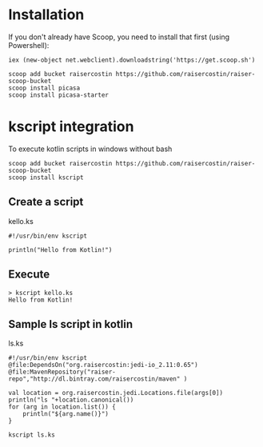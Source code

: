 # Installation
If you don't already have Scoop, you need to install that first (using Powershell):
```
iex (new-object net.webclient).downloadstring('https://get.scoop.sh')
```

```
scoop add bucket raisercostin https://github.com/raisercostin/raiser-scoop-bucket
scoop install picasa
scoop install picasa-starter
```

# kscript integration

To execute kotlin scripts in windows without bash

```
scoop add bucket raisercostin https://github.com/raisercostin/raiser-scoop-bucket
scoop install kscript
```

## Create a script

kello.ks
```
#!/usr/bin/env kscript

println("Hello from Kotlin!")
```

## Execute
```
> kscript kello.ks
Hello from Kotlin!

```

## Sample ls script in kotlin

ls.ks
```
#!/usr/bin/env kscript
@file:DependsOn("org.raisercostin:jedi-io_2.11:0.65")
@file:MavenRepository("raiser-repo","http://dl.bintray.com/raisercostin/maven" )

val location = org.raisercostin.jedi.Locations.file(args[0])
println("ls "+location.canonical())
for (arg in location.list()) {
    println("${arg.name()}")
}
```

```
kscript ls.ks
```
